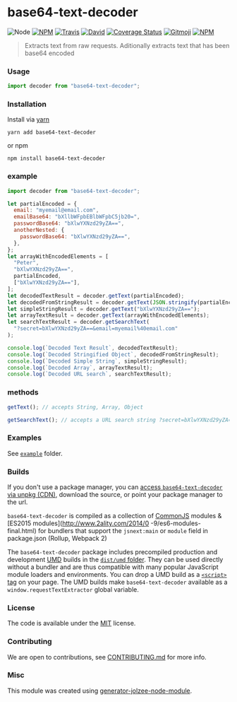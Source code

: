 # base64-text-decoder

![Node](https://img.shields.io/node/v/base64-text-decoder.svg?style=flat-square)
[![NPM](https://img.shields.io/npm/v/base64-text-decoder.svg?style=flat-square)](https://www.npmjs.com/package/base64-text-decoder)
[![Travis](https://img.shields.io/travis/jolzee/base64-text-decoder/master.svg?style=flat-square)](https://travis-ci.org/jolzee/base64-text-decoder)
[![David](https://img.shields.io/david/jolzee/base64-text-decoder.svg?style=flat-square)](https://david-dm.org/jolzee/base64-text-decoder)
[![Coverage Status](https://img.shields.io/coveralls/jolzee/base64-text-decoder.svg?style=flat-square)](https://coveralls.io/github/jolzee/base64-text-decoder)
[![Gitmoji](https://img.shields.io/badge/gitmoji-%20😜%20😍-FFDD67.svg?style=flat-square)](https://gitmoji.carloscuesta.me/)
[![NPM](https://img.shields.io/npm/dt/base64-text-decoder.svg?style=flat-square)](https://www.npmjs.com/package/base64-text-decoder)

> Extracts text from raw requests. Aditionally extracts text that has been base64 encoded

### Usage

```js
import decoder from "base64-text-decoder";
```

### Installation

Install via [yarn](https://github.com/yarnpkg/yarn)

    yarn add base64-text-decoder

or npm

    npm install base64-text-decoder

### example

```js
import decoder from "base64-text-decoder";

let partialEncoded = {
  email: "myemail@email.com",
  emailBase64: "bXllbWFpbEBlbWFpbC5jb20=",
  passwordBase64: "bXlwYXNzd29yZA==",
  anotherNested: {
    passwordBase64: "bXlwYXNzd29yZA==",
  },
};
let arrayWithEncodedElements = [
  "Peter",
  "bXlwYXNzd29yZA==",
  partialEncoded,
  ["bXlwYXNzd29yZA=="],
];
let decodedTextResult = decoder.getText(partialEncoded);
let decodedFromStringResult = decoder.getText(JSON.stringify(partialEncoded));
let simpleStringResult = decoder.getText("bXlwYXNzd29yZA==");
let arrayTextResult = decoder.getText(arrayWithEncodedElements);
let searchTextResult = decoder.getSearchText(
  "?secret=bXlwYXNzd29yZA==&email=myemail%40email.com"
);

console.log(`Decoded Text Result`, decodedTextResult);
console.log(`Decoded Stringified Object`, decodedFromStringResult);
console.log(`Decoded Simple String`, simpleStringResult);
console.log(`Decoded Array`, arrayTextResult);
console.log(`Decoded URL search`, searchTextResult);
```

### methods

```js
getText(); // accepts String, Array, Object
```

```js
getSearchText(); // accepts a URL search string ?secret=bXlwYXNzd29yZA==&email=myemail%40email.com
```

### Examples

See [`example`](example/script.js) folder.

### Builds

If you don't use a package manager, you can [access `base64-text-decoder` via unpkg (CDN)](https://unpkg.com/base64-text-decoder/), download the source, or point your package manager to the url.

`base64-text-decoder` is compiled as a collection of [CommonJS](http://webpack.github.io/docs/commonjs.html) modules & [ES2015 modules](http://www.2ality.com/2014/0
-9/es6-modules-final.html) for bundlers that support the `jsnext:main` or `module` field in package.json (Rollup, Webpack 2)

The `base64-text-decoder` package includes precompiled production and development [UMD](https://github.com/umdjs/umd) builds in the [`dist/umd` folder](https://unpkg.com/base64-text-decoder/dist/umd/). They can be used directly without a bundler and are thus compatible with many popular JavaScript module loaders and environments. You can drop a UMD build as a [`<script>` tag](https://unpkg.com/base64-text-decoder) on your page. The UMD builds make `base64-text-decoder` available as a `window.requestTextExtractor` global variable.

### License

The code is available under the [MIT](LICENSE) license.

### Contributing

We are open to contributions, see [CONTRIBUTING.md](CONTRIBUTING.md) for more info.

### Misc

This module was created using [generator-jolzee-node-module](https://github.com/jolzee/generator-jolzee-node-module).

